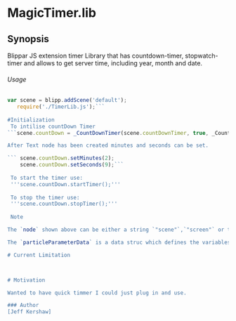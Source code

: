 # MagicTimer.lib

## Synopsis
Blippar JS extension timer Library that has countdown-timer, stopwatch-timer and allows to get server time, including year, month and date.

###### Usage
```JavaScript
var scene = blipp.addScene('default');
   require('./TimerLib.js');```
   
#Initialization 
 To intilise countDown Timer 
```scene.countDown = _CountDownTimer(scene.countDownTimer, true, _CountDowtimercallback, true);```

After Text node has been created minutes and seconds can be set.

``` scene.countDown.setMinutes(2);
    scene.countDown.setSeconds(9);```
    
 To start the timer use:
 '''scene.countDown.startTimer();'''
 
 To stop the timer use:
 '''scene.countDown.stopTimer();'''
 
 Note 

The `node` shown above can be either a string `"scene"`,`"screen"` or the model/node to use as a spwan point for the models. The spawn point will follow movement and rotations applied to that node/model.

The `particleParameterData` is a data struc which defines the variables used by the particle system (see detail in docs folder)

# Current Limitation



# Motivation

Wanted to have quick timmer I could just plug in and use.

### Author
[Jeff Kershaw]
